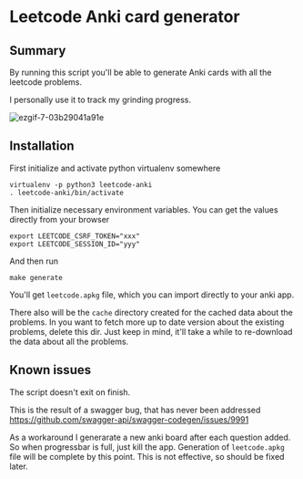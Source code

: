 # Leetcode Anki card generator

## Summary
By running this script you'll be able to generate Anki cards with all the leetcode problems.

I personally use it to track my grinding progress.

![ezgif-7-03b29041a91e](https://user-images.githubusercontent.com/1616237/134259809-57af6afb-8885-4899-adf8-a2639977baeb.gif)

## Installation
First initialize and activate python virtualenv somewhere
```
virtualenv -p python3 leetcode-anki
. leetcode-anki/bin/activate
```

Then initialize necessary environment variables. You can get the values directly from your browser
```
export LEETCODE_CSRF_TOKEN="xxx"
export LEETCODE_SESSION_ID="yyy"
```

And then run
```
make generate
```

You'll get `leetcode.apkg` file, which you can import directly to your anki app.

There also will be the `cache` directory created for the cached data about the problems. In you want to fetch more up to date version about the existing problems, delete this dir. Just keep in mind, it'll take a while to re-download the data about all the problems.

## Known issues
The script doesn't exit on finish.

This is the result of a swagger bug, that has never been addressed https://github.com/swagger-api/swagger-codegen/issues/9991

As a workaround I generarate a new anki board after each question added. So when progressbar is full, just kill the app. Generation of `leetcode.apkg` file will be complete by this point. This is not effective, so should be fixed later.
